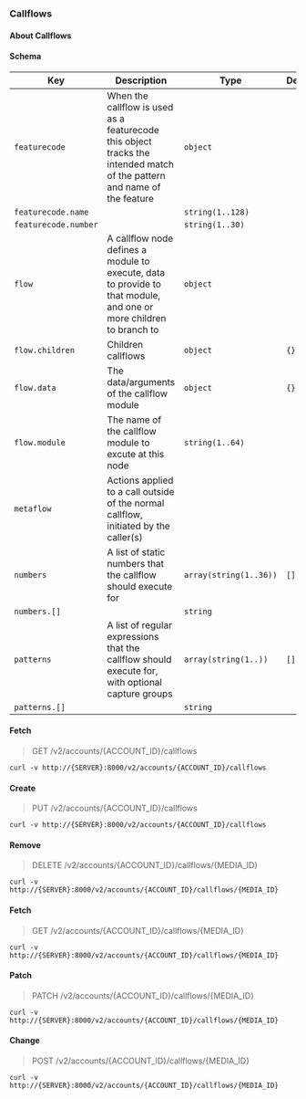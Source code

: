 ### Callflows

#### About Callflows

#### Schema

Key | Description | Type | Default | Required
--- | ----------- | ---- | ------- | --------
`featurecode` | When the callflow is used as a featurecode this object tracks the intended match of the pattern and name of the feature | `object` |   | `false`
`featurecode.name` |   | `string(1..128)` |   | `false`
`featurecode.number` |   | `string(1..30)` |   | `false`
`flow` | A callflow node defines a module to execute, data to provide to that module, and one or more children to branch to | `object` |   | `true`
`flow.children` | Children callflows | `object` | `{}` | `false`
`flow.data` | The data/arguments of the callflow module | `object` | `{}` | `true`
`flow.module` | The name of the callflow module to excute at this node | `string(1..64)` |   | `true`
`metaflow` | Actions applied to a call outside of the normal callflow, initiated by the caller(s) |   |   | `false`
`numbers` | A list of static numbers that the callflow should execute for | `array(string(1..36))` | `[]` | `false`
`numbers.[]` |   | `string` |   | `false`
`patterns` | A list of regular expressions that the callflow should execute for, with optional capture groups | `array(string(1..))` | `[]` | `false`
`patterns.[]` |   | `string` |   | `false`


#### Fetch

> GET /v2/accounts/{ACCOUNT_ID}/callflows

```curl
curl -v http://{SERVER}:8000/v2/accounts/{ACCOUNT_ID}/callflows
```

#### Create

> PUT /v2/accounts/{ACCOUNT_ID}/callflows

```curl
curl -v http://{SERVER}:8000/v2/accounts/{ACCOUNT_ID}/callflows
```

#### Remove

> DELETE /v2/accounts/{ACCOUNT_ID}/callflows/{MEDIA_ID}

```curl
curl -v http://{SERVER}:8000/v2/accounts/{ACCOUNT_ID}/callflows/{MEDIA_ID}
```

#### Fetch

> GET /v2/accounts/{ACCOUNT_ID}/callflows/{MEDIA_ID}

```curl
curl -v http://{SERVER}:8000/v2/accounts/{ACCOUNT_ID}/callflows/{MEDIA_ID}
```

#### Patch

> PATCH /v2/accounts/{ACCOUNT_ID}/callflows/{MEDIA_ID}

```curl
curl -v http://{SERVER}:8000/v2/accounts/{ACCOUNT_ID}/callflows/{MEDIA_ID}
```

#### Change

> POST /v2/accounts/{ACCOUNT_ID}/callflows/{MEDIA_ID}

```curl
curl -v http://{SERVER}:8000/v2/accounts/{ACCOUNT_ID}/callflows/{MEDIA_ID}
```

